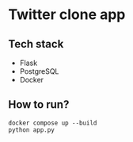 # Twitter clone app
 
## Tech stack
 
- Flask
- PostgreSQL
- Docker
 
## How to run?
 
```
docker compose up --build
python app.py
```
